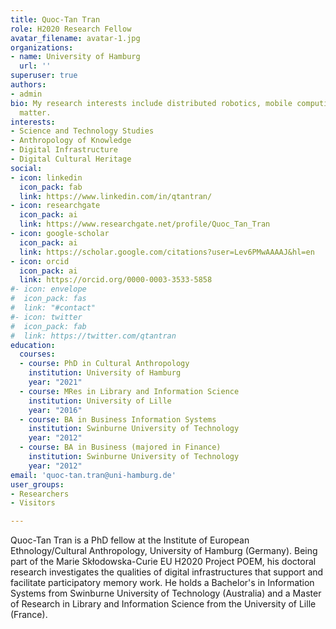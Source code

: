 ```yaml
---
title: Quoc-Tan Tran
role: H2020 Research Fellow
avatar_filename: avatar-1.jpg
organizations:
- name: University of Hamburg
  url: ''
superuser: true
authors:
- admin
bio: My research interests include distributed robotics, mobile computing and programmable
  matter.
interests:
- Science and Technology Studies
- Anthropology of Knowledge
- Digital Infrastructure
- Digital Cultural Heritage
social:
- icon: linkedin
  icon_pack: fab
  link: https://www.linkedin.com/in/qtantran/
- icon: researchgate
  icon_pack: ai
  link: https://www.researchgate.net/profile/Quoc_Tan_Tran
- icon: google-scholar
  icon_pack: ai
  link: https://scholar.google.com/citations?user=Lev6PMwAAAAJ&hl=en
- icon: orcid
  icon_pack: ai
  link: https://orcid.org/0000-0003-3533-5858
#- icon: envelope
#  icon_pack: fas
#  link: "#contact"
#- icon: twitter
#  icon_pack: fab
#  link: https://twitter.com/qtantran
education:
  courses:
  - course: PhD in Cultural Anthropology
    institution: University of Hamburg
    year: "2021"
  - course: MRes in Library and Information Science
    institution: University of Lille
    year: "2016"
  - course: BA in Business Information Systems
    institution: Swinburne University of Technology
    year: "2012"
  - course: BA in Business (majored in Finance)
    institution: Swinburne University of Technology
    year: "2012"
email: 'quoc-tan.tran@uni-hamburg.de'
user_groups:
- Researchers
- Visitors

---
```

Quoc-Tan Tran is a PhD fellow at the Institute of European Ethnology/Cultural Anthropology, University of Hamburg (Germany). Being part of the Marie Skłodowska-Curie EU H2020 Project POEM, his doctoral research investigates the qualities of digital infrastructures that support and facilitate participatory memory work. He holds a Bachelor's in Information Systems from Swinburne University of Technology (Australia) and a Master of Research in Library and Information Science from the University of Lille (France).